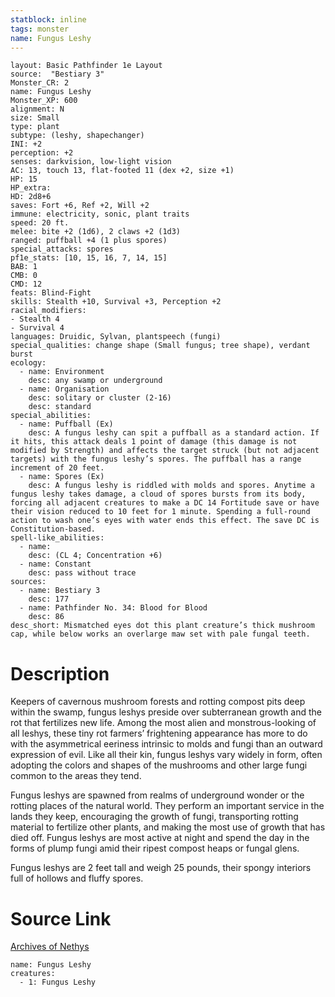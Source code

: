 ```yaml
---
statblock: inline
tags: monster
name: Fungus Leshy
---
```

```statblock
layout: Basic Pathfinder 1e Layout
source:  "Bestiary 3"
Monster_CR: 2
name: Fungus Leshy
Monster_XP: 600
alignment: N
size: Small
type: plant
subtype: (leshy, shapechanger)
INI: +2
perception: +2
senses: darkvision, low-light vision
AC: 13, touch 13, flat-footed 11 (dex +2, size +1)
HP: 15
HP_extra: 
HD: 2d8+6
saves: Fort +6, Ref +2, Will +2
immune: electricity, sonic, plant traits
speed: 20 ft.
melee: bite +2 (1d6), 2 claws +2 (1d3)
ranged: puffball +4 (1 plus spores)
special_attacks: spores
pf1e_stats: [10, 15, 16, 7, 14, 15]
BAB: 1
CMB: 0
CMD: 12
feats: Blind-Fight
skills: Stealth +10, Survival +3, Perception +2
racial_modifiers:
- Stealth 4
- Survival 4
languages: Druidic, Sylvan, plantspeech (fungi)
special_qualities: change shape (Small fungus; tree shape), verdant burst
ecology:
  - name: Environment
    desc: any swamp or underground
  - name: Organisation
    desc: solitary or cluster (2-16)
    desc: standard
special_abilities:
  - name: Puffball (Ex)
    desc: A fungus leshy can spit a puffball as a standard action. If it hits, this attack deals 1 point of damage (this damage is not modified by Strength) and affects the target struck (but not adjacent targets) with the fungus leshy’s spores. The puffball has a range increment of 20 feet.
  - name: Spores (Ex)
    desc: A fungus leshy is riddled with molds and spores. Anytime a fungus leshy takes damage, a cloud of spores bursts from its body, forcing all adjacent creatures to make a DC 14 Fortitude save or have their vision reduced to 10 feet for 1 minute. Spending a full-round action to wash one’s eyes with water ends this effect. The save DC is Constitution-based.
spell-like_abilities:
  - name:
    desc: (CL 4; Concentration +6)
  - name: Constant
    desc: pass without trace
sources:
  - name: Bestiary 3
    desc: 177
  - name: Pathfinder No. 34: Blood for Blood
    desc: 86
desc_short: Mismatched eyes dot this plant creature’s thick mushroom cap, while below works an overlarge maw set with pale fungal teeth.
```
# Description
Keepers of cavernous mushroom forests and rotting compost pits deep within the swamp, fungus leshys preside over subterranean growth and the rot that fertilizes new life. Among the most alien and monstrous-looking of all leshys, these tiny rot farmers’ frightening appearance has more to do with the asymmetrical eeriness intrinsic to molds and fungi than an outward expression of evil. Like all their kin, fungus leshys vary widely in form, often adopting the colors and shapes of the mushrooms and other large fungi common to the areas they tend.

Fungus leshys are spawned from realms of underground wonder or the rotting places of the natural world. They perform an important service in the lands they keep, encouraging the growth of fungi, transporting rotting material to fertilize other plants, and making the most use of growth that has died off. Fungus leshys are most active at night and spend the day in the forms of plump fungi amid their ripest compost heaps or fungal glens.

Fungus leshys are 2 feet tall and weigh 25 pounds, their spongy interiors full of hollows and fluffy spores.
# Source Link
[Archives of Nethys](https://aonprd.com/MonsterDisplay.aspx?ItemName=Fungus%20Leshy)
```encounter-table
name: Fungus Leshy
creatures:
  - 1: Fungus Leshy
```
